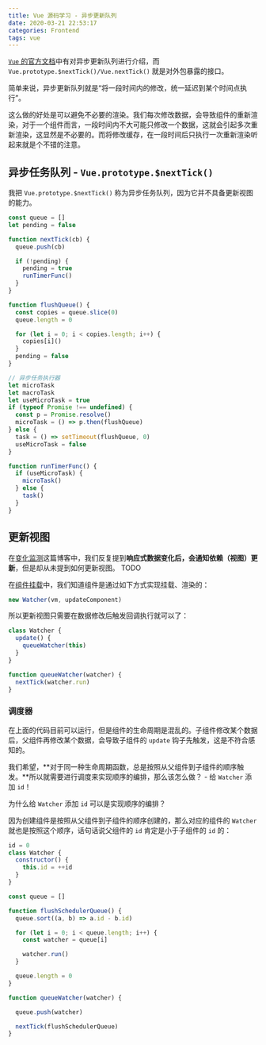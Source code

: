 ```yaml
---
title: Vue 源码学习 - 异步更新队列
date: 2020-03-21 22:53:17
categories: Frontend
tags: vue
---
```


[`Vue` 的官方文档](https://cn.vuejs.org/v2/guide/reactivity.html#%E5%BC%82%E6%AD%A5%E6%9B%B4%E6%96%B0%E9%98%9F%E5%88%97)中有对异步更新队列进行介绍，而 `Vue.prototype.$nextTick()/Vue.nextTick()` 就是对外包暴露的接口。

简单来说，异步更新队列就是“将一段时间内的修改，统一延迟到某个时间点执行”。

这么做的好处是可以避免不必要的渲染。我们每次修改数据，会导致组件的重新渲染，对于一个组件而言，一段时间内不大可能只修改一个数据，这就会引起多次重新渲染，这显然是不必要的。而将修改缓存，在一段时间后只执行一次重新渲染听起来就是个不错的注意。

## 异步任务队列 - `Vue.prototype.$nextTick()`

我把 `Vue.prototype.$nextTick()` 称为异步任务队列，因为它并不具备更新视图的能力。

```js
const queue = []
let pending = false

function nextTick(cb) {
  queue.push(cb)

  if (!pending) {
    pending = true
    runTimerFunc()
  }
}

function flushQueue() {
  const copies = queue.slice(0)
  queue.length = 0

  for (let i = 0; i < copies.length; i++) {
    copies[i]()
  }
  pending = false
}

// 异步任务执行器
let microTask
let macroTask
let useMicroTask = true
if (typeof Promise !== undefined) {
  const p = Promise.resolve()
  microTask = () => p.then(flushQueue)
} else {
  task = () => setTimeout(flushQueue, 0)
  useMicroTask = false
}

function runTimerFunc() {
  if (useMicroTask) {
    microTask()
  } else {
    task()
  }
}
```

## 更新视图

在[变化监测](/personal-blog/2020/03/21/learn-vue-observer)这篇博客中，我们反复提到**响应式数据变化后，会通知依赖（视图）更新**，但是却从未提到如何更新视图。 TODO

在[组件挂载]()中，我们知道组件是通过如下方式实现挂载、渲染的：

```js
new Watcher(vm, updateComponent)
```

所以更新视图只需要在数据修改后触发回调执行就可以了：

```js
class Watcher {
  update() {
    queueWatcher(this)
  }
}

function queueWatcher(watcher) {
  nextTick(watcher.run)
}
```

### 调度器

在上面的代码目前可以运行，但是组件的生命周期是混乱的。子组件修改某个数据后，父组件再修改某个数据，会导致子组件的 `update` 钩子先触发，这是不符合感知的。

我们希望，**对于同一种生命周期函数，总是按照从父组件到子组件的顺序触发。**所以就需要进行调度来实现顺序的编排，那么该怎么做？ - 给 `Watcher` 添加 `id`！

为什么给 `Watcher` 添加 `id` 可以是实现顺序的编排？

因为创建组件是按照从父组件到子组件的顺序创建的，那么对应的组件的 `Watcher` 就也是按照这个顺序，话句话说父组件的 `id` 肯定是小于子组件的 `id` 的：

```js
id = 0
class Watcher {
  constructor() {
    this.id = ++id
  }
}

const queue = []

function flushSchedulerQueue() {
  queue.sort((a, b) => a.id - b.id)

  for (let i = 0; i < queue.length; i++) {
    const watcher = queue[i]

    watcher.run()
  }

  queue.length = 0
}

function queueWatcher(watcher) {

  queue.push(watcher)

  nextTick(flushSchedulerQueue)
}
```
